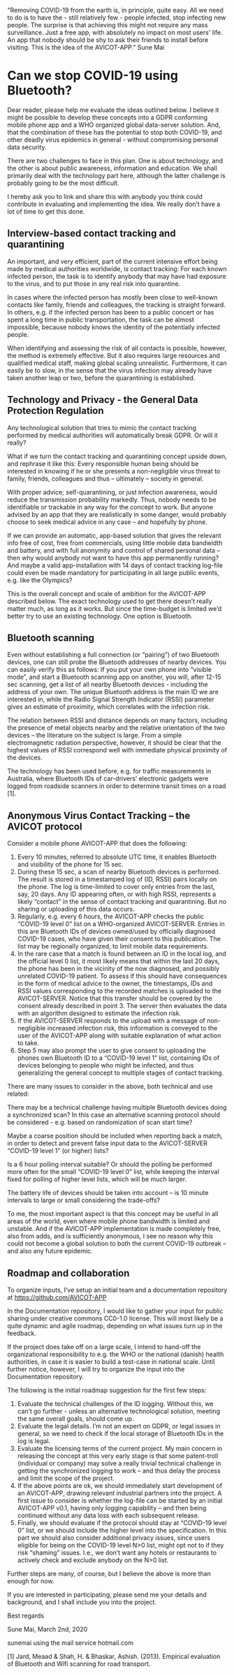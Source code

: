 "Removing COVID-19 from the earth is, in principle, quite easy. All we need to do is to have the - still relatively few - people infected, stop infecting new people. The surprise is that achieving this might not require any mass surveillance. Just a free app, with absolutely no impact on most users' life. An app that nobody should be shy to ask their friends to install before visiting. This is the idea of the AVICOT-APP." Sune Mai

# Can we stop COVID-19 using Bluetooth?
Dear reader, please help me evaluate the ideas outlined below. I believe it might be possible to develop these concepts into a GDPR conforming mobile phone app and a WHO organized global data-server solution. And, that the combination of these has the potential to stop both COVID-19, and other deadly virus epidemics in general - without compromising personal data security. 

There are two challenges to face in this plan. One is about technology, and the other is about public awareness, information and education. We shall primarily deal with the technology part here, although the latter challenge is probably going to be the most difficult.

I hereby ask you to link and share this with anybody you think could contribute in evaluating and implementing the idea. We really don’t have a lot of time to get this done.

## Interview-based contact tracking and quarantining 
An important, and very efficient, part of the current intensive effort being made by medical authorities worldwide, is contact tracking: For each known infected person, the task is to identify anybody that may have had exposure to the virus, and to put those in any real risk into quarantine.

In cases where the infected person has mostly been close to well-known contacts like family, friends and colleagues, the tracking is straight forward. In others, e.g. if the infected person has been to a public concert or has spent a long time in public transportation, the task can be almost impossible, because nobody knows the identity of the potentially infected people. 

When identifying and assessing the risk of all contacts is possible, however, the method is extremely effective. But it also requires large resources and qualified medical staff, making global scaling unrealistic. Furthermore, it can easily be to slow, in the sense that the virus infection may already have taken another leap or two, before the quarantining is established.

## Technology and Privacy - the General Data Protection Regulation
Any technological solution that tries to mimic the contact tracking performed by medical authorities will automatically break GDPR. Or will it really? 

What if we turn the contact tracking and quarantining concept upside down, and rephrase it like this: Every responsible human being should be interested in knowing if he or she presents a non-negligible virus threat to family, friends, colleagues and thus – ultimately – society in general. 

With proper advice; self-quarantining, or just infection awareness, would reduce the transmission probability markedly. Thus, nobody needs to be identifiable or trackable in any way for the concept to work. But anyone advised by an app that they are realistically in some danger, would probably choose to seek medical advice in any case – and hopefully by phone.

If we can provide an automatic, app-based solution that gives the relevant info free of cost, free from commercials, using little mobile data bandwidth and battery,  and with full anonymity and control of shared personal data – then why would anybody not want to have this app permanently running? And maybe a valid app-installation with 14 days of contact tracking log-file could even be made mandatory for participating in all large public events, e.g. like the Olympics? 

This is the overall concept and scale of ambition for the AVICOT-APP described below. The exact technology used to get there doesn’t really matter much, as long as it works. But since the time-budget is limited we’d better try to use an existing technology. One option is Bluetooth. 

## Bluetooth scanning
Even without establishing a full connection (or “pairing”) of two Bluetooth devices, one can still probe the Bluetooth addresses of nearby devices. You can easily verify this as follows: If you put your own phone into “visible mode”, and start a Bluetooth scanning app on another, you will, after 12-15 sec scanning, get a list of all nearby Bluetooth devices - including the address of your own. The unique Bluetooth address is the main ID we are interested in, while the Radio Signal Strength Indicator (RSSI) parameter gives an estimate of proximity, which correlates with the infection risk.

The relation between RSSI and distance depends on many factors, including the presence of metal objects nearby and the relative orientation of the two devices – the literature on the subject is large. From a simple electromagnetic radiation perspective, however, it should be clear that the highest values of RSSI correspond well with immediate physical proximity of the devices.

The technology has been used before, e.g. for traffic measurements in Australia, where Bluetooth IDs of car-drivers’ electronic gadgets were logged from roadside scanners in order to determine transit times on a road [1]. 

## Anonymous Virus Contact Tracking – the AVICOT protocol
Consider a mobile phone AVICOT-APP that does the following:
1.	Every 10 minutes, referred to absolute UTC time, it enables Bluetooth and visibility of the phone for 15 sec. 
2.	During these 15 sec, a scan of nearby Bluetooth devices is performed. The result is stored in a timestamped log of (ID, RSSI) pairs locally on the phone. The log is time-limited to cover only entries from the last, say, 20 days. Any ID appearing often, or with high RSSI, represents a likely “contact” in the sense of contact tracking and quarantining. But no sharing or uploading of this data occurs.  
3.	Regularly, e.g. every 6 hours, the AVICOT-APP checks the public “COVID-19 level 0” list on a WHO-organized AVICOT-SERVER. Entries in this are Bluetooth IDs of devices owned/used by officially diagnosed COVID-19 cases, who have given their consent to this publication. The list may be regionally organized, to limit mobile data requirements.
4.	In the rare case that a match is found between an ID in the local log, and the official level 0 list, it most likely means that within the last 20 days, the phone has been in the vicinity of the now diagnosed, and possibly unrelated COVID-19 patient. To assess if this should have consequences in the form of medical advice to the owner, the timestamps, IDs and RSSI values corresponding to the recorded matches is uploaded to the AVICOT-SERVER. Notice that this transfer should be covered by the consent already described in point 3. The server then evaluates the data with an algorithm designed to estimate the infection risk. 
5.	If the AVICOT-SERVER responds to the upload with a message of non-negligible increased infection risk, this information is conveyed to the user of the AVICOT-APP along with suitable explanation of what action to take. 
6.	Step 5 may also prompt the user to give consent to uploading the phones own Bluetooth ID to a “COVID-19 level 1” list, containing IDs of devices belonging to people who might be infected, and thus generalizing the general concept to multiple stages of contact tracking. 

There are many issues to consider in the above, both technical and use related:  

There may be a technical challenge having multiple Bluetooth devices doing a synchronized scan? In this case an alternative scanning protocol should be considered - e.g. based on randomization of scan start time?

Maybe a coarse position should be included when reporting back a match, in order to detect and prevent false input data to the AVICOT-SERVER “COVID-19 level 1” (or higher) lists? 

Is a 6 hour polling interval suitable? Or should the polling be performed more often for the small “COVID-19 level 0” list, while keeping the interval fixed for polling of higher level lists, which will be much larger. 

The battery life of devices should be taken into account – is 10 minute intervals to large or small considering the trade-offs?

To me, the most important aspect is that this concept may be useful in all areas of the world, even where mobile phone bandwidth is limited and unstable.  And if the AVICOT-APP implementation is made completely free, also from adds, and is sufficiently anonymous, I see no reason why this could not become a global solution to both the current COVID-19 outbreak – and also any future epidemic. 

## Roadmap and collaboration
To organize inputs, I’ve setup an initial team and a documentation repository at
 https://github.com/AVICOT-APP

In the Documentation repository, I would like to gather your input for public sharing under creative commons CC0-1.0 license. This will most likely be a quite dynamic and agile roadmap, depending on what issues turn up in the feedback.

If the project does take off on a large scale, I intend to hand-off the organizational responsibility to e.g. the WHO or the national (danish) health authorities, in case it is easier to build a test-case in national scale. Until further notice, however, I will try to organize the input into the Documentation repository.

The following is the initial roadmap suggestion for the first few steps:
1.	Evaluate the technical challenges of the ID logging. Without this, we can’t go further - unless an alternative technological solution, meeting the same overall goals, should come up.
2.	Evaluate the legal details. I’m not an expert on GDPR, or legal issues in general, so we need to check if the local storage of Bluetooth IDs in the log is legal.
3.	Evaluate the licensing terms of the current project. My main concern in releasing the concept at this very early stage is that some patent-troll (individual or company) may solve a really trivial technical challenge in getting the synchronized logging to work – and thus delay the process and limit the scope of the project. 
4.	If the above points are ok, we should immediately start development of an AVICOT-APP, drawing relevant industrial partners into the project. A first issue to consider is whether the log-file can be started by an initial AVICOT-APP v0.1, having only logging capability – and then being continued without any data loss with each subsequent release. 
5.	Finally, we should evaluate if the protocol should stay at “COVID-19 level 0” list, or we should include the higher level into the specification. In this part we should also consider additional privacy issues, since users eligible for being on the COVID-19 level N>0 list, might opt not to if they risk “shaming” issues. I.e., we don’t want any hotels or restaurants to actively check and exclude anybody on the N>0 list.

Further steps are many, of course, but I believe the above is more than enough for now. 

If you are interested in participating, please send me your details and background, and I shall include you into the project. 

Best regards

Sune Mai, March 2nd, 2020 

sunemai using the mail service hotmail.com

[1] Jard, Meaad & Shah, H. & Bhaskar, Ashish. (2013). Empirical evaluation of Bluetooth and Wifi scanning for road transport.
